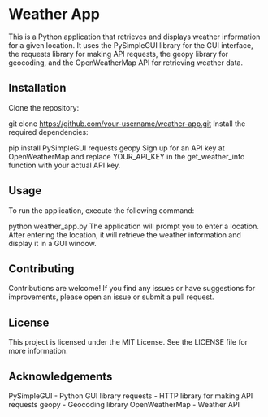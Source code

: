 # Weather App
This is a Python application that retrieves and displays weather information for a given location. It uses the PySimpleGUI library for the GUI interface, the requests library for making API requests, the geopy library for geocoding, and the OpenWeatherMap API for retrieving weather data.

## Installation
Clone the repository:

git clone https://github.com/your-username/weather-app.git
Install the required dependencies:

pip install PySimpleGUI requests geopy
Sign up for an API key at OpenWeatherMap and replace YOUR_API_KEY in the get_weather_info function with your actual API key.

## Usage
To run the application, execute the following command:

python weather_app.py
The application will prompt you to enter a location. After entering the location, it will retrieve the weather information and display it in a GUI window.

## Contributing
Contributions are welcome! If you find any issues or have suggestions for improvements, please open an issue or submit a pull request.

## License
This project is licensed under the MIT License. See the LICENSE file for more information.

## Acknowledgements
PySimpleGUI - Python GUI library
requests - HTTP library for making API requests
geopy - Geocoding library
OpenWeatherMap - Weather API